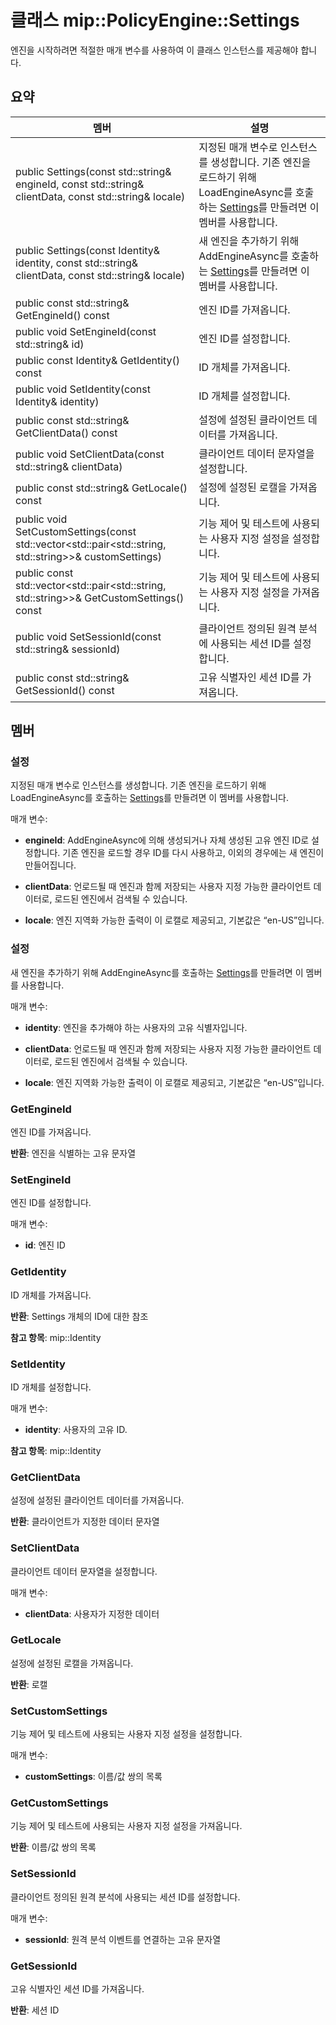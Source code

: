 # <a name="class-mippolicyenginesettings"></a>클래스 mip::PolicyEngine::Settings 
엔진을 시작하려면 적절한 매개 변수를 사용하여 이 클래스 인스턴스를 제공해야 합니다.
  
## <a name="summary"></a>요약
 멤버                        | 설명                                
--------------------------------|---------------------------------------------
 public Settings(const std::string& engineId, const std::string& clientData, const std::string& locale)  |  지정된 매개 변수로 인스턴스를 생성합니다. 기존 엔진을 로드하기 위해 LoadEngineAsync를 호출하는 [Settings](class_mip_policyengine_settings.md)를 만들려면 이 멤버를 사용합니다.
 public Settings(const Identity& identity, const std::string& clientData, const std::string& locale)  |  새 엔진을 추가하기 위해 AddEngineAsync를 호출하는 [Settings](class_mip_policyengine_settings.md)를 만들려면 이 멤버를 사용합니다.
 public const std::string& GetEngineId() const  |  엔진 ID를 가져옵니다.
 public void SetEngineId(const std::string& id)  |  엔진 ID를 설정합니다.
 public const Identity& GetIdentity() const  |  ID 개체를 가져옵니다.
 public void SetIdentity(const Identity& identity)  |  ID 개체를 설정합니다.
 public const std::string& GetClientData() const  |  설정에 설정된 클라이언트 데이터를 가져옵니다.
 public void SetClientData(const std::string& clientData)  |  클라이언트 데이터 문자열을 설정합니다.
 public const std::string& GetLocale() const  |  설정에 설정된 로캘을 가져옵니다.
public void SetCustomSettings(const std::vector<std::pair<std::string, std::string>>& customSettings)  |  기능 제어 및 테스트에 사용되는 사용자 지정 설정을 설정합니다.
public const std::vector<std::pair<std::string, std::string>>& GetCustomSettings() const  |  기능 제어 및 테스트에 사용되는 사용자 지정 설정을 가져옵니다.
 public void SetSessionId(const std::string& sessionId)  |  클라이언트 정의된 원격 분석에 사용되는 세션 ID를 설정합니다.
 public const std::string& GetSessionId() const  |  고유 식별자인 세션 ID를 가져옵니다.
  
## <a name="members"></a>멤버
  
### <a name="settings"></a>설정
지정된 매개 변수로 인스턴스를 생성합니다. 기존 엔진을 로드하기 위해 LoadEngineAsync를 호출하는 [Settings](class_mip_policyengine_settings.md)를 만들려면 이 멤버를 사용합니다.

매개 변수:  
* **engineId**: AddEngineAsync에 의해 생성되거나 자체 생성된 고유 엔진 ID로 설정합니다. 기존 엔진을 로드할 경우 ID를 다시 사용하고, 이외의 경우에는 새 엔진이 만들어집니다. 


* **clientData**: 언로드될 때 엔진과 함께 저장되는 사용자 지정 가능한 클라이언트 데이터로, 로드된 엔진에서 검색될 수 있습니다. 


* **locale**: 엔진 지역화 가능한 출력이 이 로캘로 제공되고, 기본값은 “en-US”입니다.


  
### <a name="settings"></a>설정
새 엔진을 추가하기 위해 AddEngineAsync를 호출하는 [Settings](class_mip_policyengine_settings.md)를 만들려면 이 멤버를 사용합니다.

매개 변수:  
* **identity**: 엔진을 추가해야 하는 사용자의 고유 식별자입니다. 


* **clientData**: 언로드될 때 엔진과 함께 저장되는 사용자 지정 가능한 클라이언트 데이터로, 로드된 엔진에서 검색될 수 있습니다. 


* **locale**: 엔진 지역화 가능한 출력이 이 로캘로 제공되고, 기본값은 “en-US”입니다.


  
### <a name="getengineid"></a>GetEngineId
엔진 ID를 가져옵니다.

  
**반환**: 엔진을 식별하는 고유 문자열
  
### <a name="setengineid"></a>SetEngineId
엔진 ID를 설정합니다.

매개 변수:  
* **id**: 엔진 ID


  
### <a name="getidentity"></a>GetIdentity
ID 개체를 가져옵니다.

  
**반환**: Settings 개체의 ID에 대한 참조 
  
**참고 항목**: mip::Identity
  
### <a name="setidentity"></a>SetIdentity
ID 개체를 설정합니다.

매개 변수:  
* **identity**: 사용자의 고유 ID. 


  
**참고 항목**: mip::Identity
  
### <a name="getclientdata"></a>GetClientData
설정에 설정된 클라이언트 데이터를 가져옵니다.

  
**반환**: 클라이언트가 지정한 데이터 문자열
  
### <a name="setclientdata"></a>SetClientData
클라이언트 데이터 문자열을 설정합니다.

매개 변수:  
* **clientData**: 사용자가 지정한 데이터


  
### <a name="getlocale"></a>GetLocale
설정에 설정된 로캘을 가져옵니다.

  
**반환**: 로캘
  
### <a name="setcustomsettings"></a>SetCustomSettings
기능 제어 및 테스트에 사용되는 사용자 지정 설정을 설정합니다.

매개 변수:  
* **customSettings**: 이름/값 쌍의 목록


  
### <a name="getcustomsettings"></a>GetCustomSettings
기능 제어 및 테스트에 사용되는 사용자 지정 설정을 가져옵니다.

  
**반환**: 이름/값 쌍의 목록
  
### <a name="setsessionid"></a>SetSessionId
클라이언트 정의된 원격 분석에 사용되는 세션 ID를 설정합니다.

매개 변수:  
* **sessionId**: 원격 분석 이벤트를 연결하는 고유 문자열


  
### <a name="getsessionid"></a>GetSessionId
고유 식별자인 세션 ID를 가져옵니다.

  
**반환**: 세션 ID